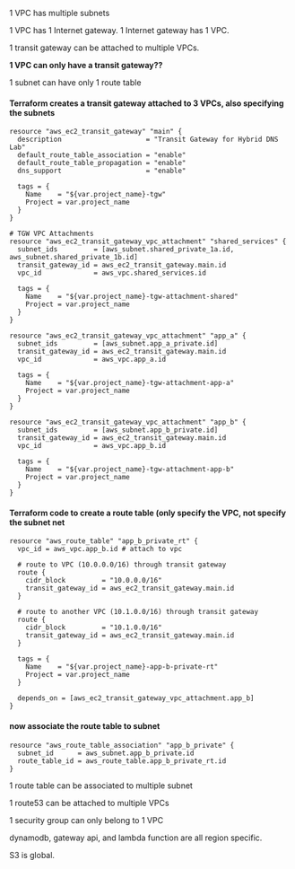 1 VPC has multiple subnets

1 VPC has 1 Internet gateway. 1 Internet gateway has 1 VPC. 

1 transit gateway can be attached to multiple VPCs. 

**1 VPC can only have a transit gateway??**

1 subnet can have only 1 route table

#### Terraform creates a transit gateway attached to 3 VPCs, also specifying the subnets
```
resource "aws_ec2_transit_gateway" "main" {
  description                     = "Transit Gateway for Hybrid DNS Lab"
  default_route_table_association = "enable"
  default_route_table_propagation = "enable"
  dns_support                     = "enable"

  tags = {
    Name    = "${var.project_name}-tgw"
    Project = var.project_name
  }
}

# TGW VPC Attachments
resource "aws_ec2_transit_gateway_vpc_attachment" "shared_services" {
  subnet_ids         = [aws_subnet.shared_private_1a.id, aws_subnet.shared_private_1b.id]
  transit_gateway_id = aws_ec2_transit_gateway.main.id
  vpc_id             = aws_vpc.shared_services.id

  tags = {
    Name    = "${var.project_name}-tgw-attachment-shared"
    Project = var.project_name
  }
}

resource "aws_ec2_transit_gateway_vpc_attachment" "app_a" {
  subnet_ids         = [aws_subnet.app_a_private.id]
  transit_gateway_id = aws_ec2_transit_gateway.main.id
  vpc_id             = aws_vpc.app_a.id

  tags = {
    Name    = "${var.project_name}-tgw-attachment-app-a"
    Project = var.project_name
  }
}

resource "aws_ec2_transit_gateway_vpc_attachment" "app_b" {
  subnet_ids         = [aws_subnet.app_b_private.id]
  transit_gateway_id = aws_ec2_transit_gateway.main.id
  vpc_id             = aws_vpc.app_b.id

  tags = {
    Name    = "${var.project_name}-tgw-attachment-app-b"
    Project = var.project_name
  }
}
```

#### Terraform code to create a route table (only specify the VPC, not specify the subnet net
```
resource "aws_route_table" "app_b_private_rt" {
  vpc_id = aws_vpc.app_b.id # attach to vpc

  # route to VPC (10.0.0.0/16) through transit gateway
  route {
    cidr_block         = "10.0.0.0/16"
    transit_gateway_id = aws_ec2_transit_gateway.main.id
  }

  # route to another VPC (10.1.0.0/16) through transit gateway
  route {
    cidr_block         = "10.1.0.0/16"
    transit_gateway_id = aws_ec2_transit_gateway.main.id
  }

  tags = {
    Name    = "${var.project_name}-app-b-private-rt"
    Project = var.project_name
  }

  depends_on = [aws_ec2_transit_gateway_vpc_attachment.app_b]
}
```

#### now associate the route table to subnet
```
resource "aws_route_table_association" "app_b_private" {
  subnet_id      = aws_subnet.app_b_private.id
  route_table_id = aws_route_table.app_b_private_rt.id
}
```

1 route table can be associated to multiple subnet

1 route53 can be attached to multiple VPCs

1 security group can only belong to 1 VPC

dynamodb, gateway api, and lambda function are all region specific.

S3 is global. 
